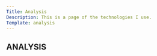 ```yaml
---
Title: Analysis
Description: This is a page of the technologies I use.
Template: analysis
---
```


ANALYSIS
-----------------------
<!-- ========================= -->


